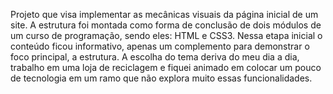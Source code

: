 Projeto que visa implementar as mecânicas visuais da página inicial de um site. A estrutura foi montada como forma de conclusão de dois módulos de um curso de programação, sendo eles: HTML e CSS3. Nessa etapa inicial o conteúdo ficou  informativo, apenas um complemento para demonstrar o foco principal, a estrutura. A escolha do tema deriva do meu dia a dia, trabalho em uma loja de reciclagem e fiquei animado em colocar um pouco de tecnologia em um ramo que não explora muito essas funcionalidades.
